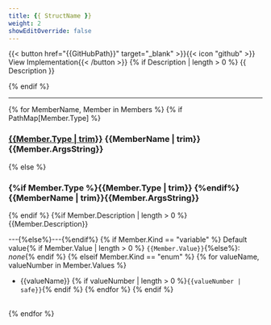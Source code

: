 ```yaml
---
title: {{ StructName }}
weight: 2
showEditOverride: false
---
```

\{\{< button href="{{GitHubPath}}" target="_blank" >\}\}\{\{< icon "github" >\}\} View Implementation\{\{< /button >\}\}
{% if Description | length > 0 %}
{{ Description }}

{% endif %}

---
{% for MemberName, Member in Members %}
{% if PathMap[Member.Type] %}
### [{{Member.Type | trim}}]({{PathMap[Member.Type]}})&nbsp;{{MemberName | trim}}{{Member.ArgsString}}
{% else %}
### {%if Member.Type %}{{Member.Type | trim}}&nbsp;{%endif%}{{MemberName | trim}}{{Member.ArgsString}}
{% endif %}
{%if Member.Description | length > 0 %}{{Member.Description}}

---{%else%}---{%endif%}
{% if Member.Kind == "variable" %}
Default value{% if Member.Value | length > 0 %}&nbsp;`{{Member.Value}}`{%else%}: _none_{% endif %}
{% elseif Member.Kind == "enum" %}
{% for valueName, valueNumber in Member.Values %}
- {{valueName}} {% if valueNumber | length > 0 %}`{{valueNumber | safe}}`{% endif %}
{% endfor %}
{% endif %}
<br />
{% endfor %}